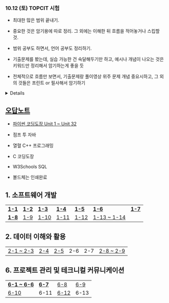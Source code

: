 ### 10.12 (토) TOPCIT 시험
- 최대한 많은 범위 끝내기.
- 중요한 것은 암기용에 따로 정리. 그 외에는 이해한 뒤 흐름을 적어놓거나 스킵할 것.
- 범위 공부도 하면서, 언어 공부도 정리하기.

- 기출문제를 봤는데, 실습 가능한 건 숙달해두기만 하고, 예시나 개념이 나오는 것은 키워드만 정리해서 암기하는게 좋을 듯
- 전체적으로 흐름만 보면서, 기출문제랑 풀이영상 위주 문제 개념 중요시하고, 그 외의 것들은 프린트 or 필사해서 암기하기

<details>

- 암기만 있는 건 따로 자료 만들어둘 것! 
- 10/5 (휴) 1, 2, 6 완료 및 프린트
- 10/6 (휴) 3과목 절반 완료 / 5과목 완료
- 10/7 - 수험표 출력 / 프린트 한 것 완료하기
- 10/8 (휴) 3과목 완료
- 10/9 (휴) 4과목 완료 / 전체 프린트
- 10/10 통암기 / 언어 연습
- 10/11 통암기 / 언어 연습
</details>

## [오답노트](https://github.com/r3j0/TIL/blob/main/TOPCIT/20240929_topcit.md)

- [파이썬 코딩도장 Unit 1 ~ Unit 32](https://github.com/r3j0/TIL/blob/main/TOPCIT/20240927_topcit_py.md)
- 점프 투 자바
- 열혈 C++ 프로그래밍
- C 코딩도장
- W3Schools SQL

- 볼드체는 인쇄완료

## 1. 소프트웨어 개발
<table>
  <tr>
    <td><a href="https://github.com/r3j0/TIL/blob/main/TOPCIT/20240928_topcit_1_1.md"><b>1-1</b></a></td>
    <td><a href="https://github.com/r3j0/TIL/blob/main/TOPCIT/20240928_topcit_1_2.md"><b>1-2</b></a></td>
    <td><a href="https://github.com/r3j0/TIL/blob/main/TOPCIT/20240928_topcit_1_3.md"><b>1-3</b></a></td>
    <td><a href="https://github.com/r3j0/TIL/blob/main/TOPCIT/20240928_topcit_1_4.md"><b>1-4</b></a></td>
    <td><a href="https://github.com/r3j0/TIL/blob/main/TOPCIT/20240928_topcit_1_5.md"><b>1-5</b></a></td>
    <td><a href="https://github.com/r3j0/TIL/tree/main/TOPCIT/20241001_topcit_1_6.md"><b>1-6</b></a></td>
    <td><a href="https://github.com/r3j0/TIL/blob/main/TOPCIT/20240909_topcit.md"><b>1-7</b></a></td>
  </tr>
  <tr>
    <td><a href="https://github.com/r3j0/TIL/blob/main/TOPCIT/20240928_topcit_1_8.md"><b>1-8</b></a></td>
    <td><a href="https://github.com/r3j0/TIL/blob/main/TOPCIT/20241002_topcit_1_9.md">1-9</a></td>
    <td><a href="https://github.com/r3j0/TIL/blob/main/TOPCIT/20241002_topcit_1_10.md">1-10</a></td>
    <td><a href="https://github.com/r3j0/TIL/blob/main/TOPCIT/20241002_topcit_1_11.md">1-11</a></td>
    <td><a href="https://github.com/r3j0/TIL/blob/main/TOPCIT/20241002_topcit_1_12.md">1-12</a></td>
    <td><a href="https://github.com/r3j0/TIL/blob/main/TOPCIT/20241002_topcit_1_13.md">1-13 ~ 1-14</a></td>
  </tr>
</table>

## 2. 데이터 이해와 활용
<table>
  <tr>
    <td><a href="https://github.com/r3j0/TIL/blob/main/TOPCIT/20241003_topcit_2_1.md">2-1 ~ 2-3</a></td>
    <td><a href="https://github.com/r3j0/TIL/blob/main/TOPCIT/20240929_topcit_2_4.md">2-4</a></td>
    <td><a href="https://github.com/r3j0/TIL/blob/main/TOPCIT/20240929_topcit_2_5.md">2-5</a></td>
    <td>2-6</td>
    <td>2-7</td>
    <td><a href="https://github.com/r3j0/TIL/blob/main/TOPCIT/20241003_topcit_2_8.md">2-8 ~ 2-9</a></td>
  </tr>
</table>

## 6. 프로젝트 관리 및 테크니컬 커뮤니케이션
<table>
  <tr>
    <td><a href="https://github.com/r3j0/TIL/blob/main/TOPCIT/20240930_topcit6.md"><b>6-1 ~ 6-6</b></a></td>
    <td><a href="https://github.com/r3j0/TIL/blob/main/TOPCIT/20241001_topcit6.md"><b>6-7</b></a></td>
    <td><a href="https://github.com/r3j0/TIL/blob/main/TOPCIT/20241005_topcit_6_8.md">6-8</a></td>
    <td><a href="https://github.com/r3j0/TIL/blob/main/TOPCIT/20241005_topcit_6_9.md">6-9</a></td>
  </tr>
  <tr>
    <td><a href="https://github.com/r3j0/TIL/blob/main/TOPCIT/20241005_topcit_6_10.md">6-10</a></td>
    <td>6-11</td>
    <td><a href="https://github.com/r3j0/TIL/blob/main/TOPCIT/20241005_topcit_6_12.md">6-12</a></td>
    <td>6-13</td>
  </tr>
</table>
